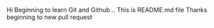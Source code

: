 Hi 
Beginning to learn Git and Github ..
This is README.md file 
Thanks
beginning to new pull request
